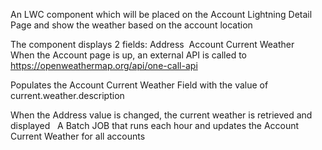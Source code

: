 An LWC component which will be placed on the Account Lightning Detail Page and
show the weather based on the account location

The component displays 2 fields:
Address 
Account Current Weather
 
When the Account page is up, an external API is called to
https://openweathermap.org/api/one-call-api

Populates the Account Current Weather Field with the value of
current.weather.description 

When the Address value is changed, the current weather is retrieved and displayed
 
A Batch JOB that runs each hour and updates the Account Current Weather for all
accounts
